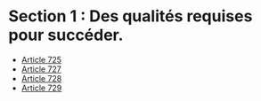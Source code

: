 # Section 1 : Des qualités requises pour succéder.

- [Article 725](article-725.md)
- [Article 727](article-727.md)
- [Article 728](article-728.md)
- [Article 729](article-729.md)
